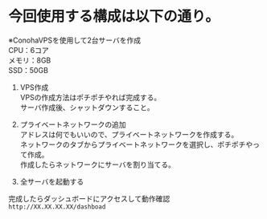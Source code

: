 # 今回使用する構成は以下の通り。
※ConohaVPSを使用して2台サーバを作成  
CPU：6コア  
メモリ：8GB  
SSD：50GB  

1. VPS作成  
VPSの作成方法はポチポチやれば完成する。  
サーバ作成後、シャットダウンすること。  

1. プライベートネットワークの追加  
アドレスは何でもいいので、プライベートネットワークを作成する。  
ネットワークのタブからプライベートネットワークを選択し、ポチポチやって作成。  
作成したらネットワークにサーバを割り当てる。  

1. 全サーバを起動する  


完成したらダッシュボードにアクセスして動作確認  
`http://XX.XX.XX.XX/dashboad`
